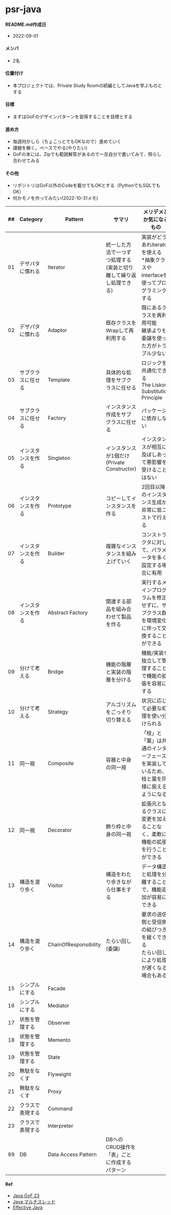 # psr-java
#### README.md作成日
- 2022-09-01

#### メンバ
- 2名

#### 位置付け
- 本プロジェクトでは、Private Study Roomの続編としてJavaを学ぶものとする

#### 目標
- まずはGoFのデザインパターンを習得することを目標とする

#### 進め方
- 毎週何かしら（ちょこっとでもOKなので）進めていく
- 課題を解く。ベースでやる(やりたい)
- GoFの本には、Zipでも範囲解答があるので一旦自分で書いてみて、照らし合わせてみる

#### その他
- リポジトリはGoF以外のCodeを載せてもOKとする（PythonでもSQLでもOK）
- 何かモノを作ってみたい(2022-10-31メモ)


| ## | Category | Pattern      | サマリ | メリデメとか気になるもの |
|----|----------|--------------|---------------|----|
| 01 | デザパタに慣れる | Iterator     |統一した方法で一つずつ処理する(実装と切り離して繰り返し処理できる)|実装がどうあれIteratorを使える<br>*抽象クラスやInterfaceを使ってプログラミングする|
| 02 | デザパタに慣れる | Adaptor      |既存クラスをWrapして再利用する|既にあるクラスを再利用可能<br>継承よりも委譲を使った方がトラブル少ない|
| 03 | サブクラスに任せる | Template     |具体的な処理をサブクラスに任せる|ロジックを共通化できる<br>The Liskov Substitution Principle|
| 04 | サブクラスに任せる | Factory      |インスタンス作成をサブクラスに任せる|パッケージに依存しない|
| 05 | インスタンスを作る | Singleton    |インスタンスが1個だけ(Private Constructor)|インスタンスが相互に及ぼしあって悪影響を受けることはない|
| 06 | インスタンスを作る | Prototype    |コピーしてインスタンスを作る|2回目以降のインスタンス生成が非常に低コストで行える|
| 07 | インスタンスを作る | Builder      |複雑なインスタンスを組み上げていく|コンストラクタに対して、パラメータを多く設定する場合に有用|
| 08 | インスタンスを作る | Abstract Factory |関連する部品を組み合わせて製品を作る|実行するメインプログラムを修正せずに、サブクラス群を環境変化に伴って交換することができる|
| 09 | 分けて考える | Bridge       |機能の階層と実装の階層を分ける|機能/実装を独立して管理することで機能の拡張を容易にする|
| 10 | 分けて考える | Strategy     |アルゴリズムをごっそり切り替える|状況に応じて必要な処理を使い分けられる|
| 11 | 同一視 | Composite|容器と中身の同一視|「枝」と「葉」は共通のインターフェースを実装しているため、枝と葉を同様に扱えるようになる|
| 12 | 同一視 | Decorator    |飾り枠と中身の同一視|拡張元となるクラスに変更を加えることなく、柔軟に機能の拡張を行うことができる|
| 13 | 構造を渡り歩く | Visitor      |構造をわたり歩きながら仕事をする|データ構造と処理を分離することで、機能追加が容易にできる|
| 14 | 構造を渡り歩く | ChainOfResponsibility |たらい回し(委譲)|要求の送信側と受信側の結びつきを緩くできる<br>たらい回しにより処理が遅くなる場合もある|
| 15 | シンプルにする | Facade       |||
| 16 | シンプルにする | Mediator     |||
| 17 | 状態を管理する | Observer     |||
| 18 | 状態を管理する | Memento      |||
| 19 | 状態を管理する | State        |||
| 20 | 無駄をなくす | Flyweight    |||
| 21 | 無駄をなくす | Proxy        |||
| 22 | クラスで表現する | Command     | ||
| 23 | クラスで表現する | Interpreter    | ||
| 99 | DB | Data Access Pattern | DBへのCRUD操作を「表」ごとに作成するパターン ||

#### Ref
- [Java GoF 23](https://www.hyuki.com/dp/)
- [Java マルチスレッド](https://www.hyuki.com/dp/dp2.html)
- [Effective Java](https://www.maruzen-publishing.co.jp/item/?book_no=303408)
